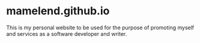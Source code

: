 # mamelend.github.io

This is my personal website to be used for the purpose of promoting myself and services as a software developer and writer.
